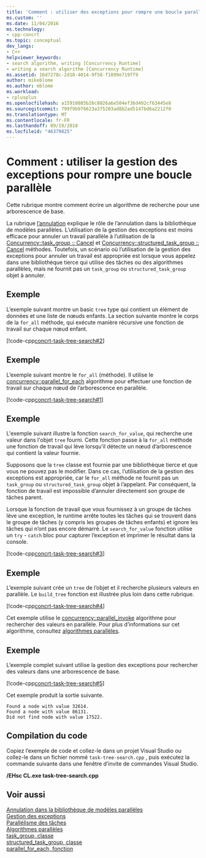 ```yaml
---
title: 'Comment : utiliser des exceptions pour rompre une boucle parallèle | Microsoft Docs'
ms.custom: ''
ms.date: 11/04/2016
ms.technology:
- cpp-concrt
ms.topic: conceptual
dev_langs:
- C++
helpviewer_keywords:
- search algorithm, writing [Concurrency Runtime]
- writing a search algorithm [Concurrency Runtime]
ms.assetid: 16d7278c-2d10-4014-9f58-f1899e719ff9
author: mikeblome
ms.author: mblome
ms.workload:
- cplusplus
ms.openlocfilehash: a15910885b26c8026a6e504ef36d492cf63445e8
ms.sourcegitcommit: 799f9b976623a375203ad8b2ad5147bd6a2212f0
ms.translationtype: MT
ms.contentlocale: fr-FR
ms.lasthandoff: 09/19/2018
ms.locfileid: "46379825"
---
```

# <a name="how-to-use-exception-handling-to-break-from-a-parallel-loop"></a>Comment : utiliser la gestion des exceptions pour rompre une boucle parallèle

Cette rubrique montre comment écrire un algorithme de recherche pour une arborescence de base.

La rubrique [l’annulation](cancellation-in-the-ppl.md) explique le rôle de l’annulation dans la bibliothèque de modèles parallèles. L’utilisation de la gestion des exceptions est moins efficace pour annuler un travail parallèle à l’utilisation de la [Concurrency::task_group :: Cancel](reference/task-group-class.md#cancel) et [Concurrency::structured_task_group :: Cancel](reference/structured-task-group-class.md#cancel) méthodes. Toutefois, un scénario où l’utilisation de la gestion des exceptions pour annuler un travail est appropriée est lorsque vous appelez dans une bibliothèque tierce qui utilise des tâches ou des algorithmes parallèles, mais ne fournit pas un `task_group` ou `structured_task_group` objet à annuler.

## <a name="example"></a>Exemple

L’exemple suivant montre un basic `tree` type qui contient un élément de données et une liste de nœuds enfants. La section suivante montre le corps de la `for_all` méthode, qui exécute manière récursive une fonction de travail sur chaque nœud enfant.

[!code-cpp[concrt-task-tree-search#2](../../parallel/concrt/codesnippet/cpp/how-to-use-exception-handling-to-break-from-a-parallel-loop_1.cpp)]

## <a name="example"></a>Exemple

L’exemple suivant montre le `for_all` (méthode). Il utilise le [concurrency::parallel_for_each](reference/concurrency-namespace-functions.md#parallel_for_each) algorithme pour effectuer une fonction de travail sur chaque nœud de l’arborescence en parallèle.

[!code-cpp[concrt-task-tree-search#1](../../parallel/concrt/codesnippet/cpp/how-to-use-exception-handling-to-break-from-a-parallel-loop_2.cpp)]

## <a name="example"></a>Exemple

L'exemple suivant illustre la fonction `search_for_value`, qui recherche une valeur dans l'objet `tree` fourni. Cette fonction passe à la `for_all` méthode une fonction de travail qui lève lorsqu’il détecte un nœud d’arborescence qui contient la valeur fournie.

Supposons que la `tree` classe est fournie par une bibliothèque tierce et que vous ne pouvez pas le modifier. Dans ce cas, l’utilisation de la gestion des exceptions est appropriée, car le `for_all` méthode ne fournit pas un `task_group` ou `structured_task_group` objet à l’appelant. Par conséquent, la fonction de travail est impossible d’annuler directement son groupe de tâches parent.

Lorsque la fonction de travail que vous fournissez à un groupe de tâches lève une exception, le runtime arrête toutes les tâches qui se trouvent dans le groupe de tâches (y compris les groupes de tâches enfants) et ignore les tâches qui n’ont pas encore démarré. Le `search_for_value` fonction utilise un `try` - `catch` bloc pour capturer l’exception et imprimer le résultat dans la console.

[!code-cpp[concrt-task-tree-search#3](../../parallel/concrt/codesnippet/cpp/how-to-use-exception-handling-to-break-from-a-parallel-loop_3.cpp)]

## <a name="example"></a>Exemple

L’exemple suivant crée un `tree` de l’objet et il recherche plusieurs valeurs en parallèle. Le `build_tree` fonction est illustrée plus loin dans cette rubrique.

[!code-cpp[concrt-task-tree-search#4](../../parallel/concrt/codesnippet/cpp/how-to-use-exception-handling-to-break-from-a-parallel-loop_4.cpp)]

Cet exemple utilise le [concurrency::parallel_invoke](reference/concurrency-namespace-functions.md#parallel_invoke) algorithme pour rechercher des valeurs en parallèle. Pour plus d’informations sur cet algorithme, consultez [algorithmes parallèles](../../parallel/concrt/parallel-algorithms.md).

## <a name="example"></a>Exemple

L’exemple complet suivant utilise la gestion des exceptions pour rechercher des valeurs dans une arborescence de base.

[!code-cpp[concrt-task-tree-search#5](../../parallel/concrt/codesnippet/cpp/how-to-use-exception-handling-to-break-from-a-parallel-loop_5.cpp)]

Cet exemple produit la sortie suivante.

```Output
Found a node with value 32614.
Found a node with value 86131.
Did not find node with value 17522.
```

## <a name="compiling-the-code"></a>Compilation du code

Copiez l’exemple de code et collez-le dans un projet Visual Studio ou collez-le dans un fichier nommé `task-tree-search.cpp` , puis exécutez la commande suivante dans une fenêtre d’invite de commandes Visual Studio.

**/EHsc CL.exe task-tree-search.cpp**

## <a name="see-also"></a>Voir aussi

[Annulation dans la bibliothèque de modèles parallèles](cancellation-in-the-ppl.md)<br/>
[Gestion des exceptions](../../parallel/concrt/exception-handling-in-the-concurrency-runtime.md)<br/>
[Parallélisme des tâches](../../parallel/concrt/task-parallelism-concurrency-runtime.md)<br/>
[Algorithmes parallèles](../../parallel/concrt/parallel-algorithms.md)<br/>
[task_group, classe](reference/task-group-class.md)<br/>
[structured_task_group, classe](../../parallel/concrt/reference/structured-task-group-class.md)<br/>
[parallel_for_each, fonction](reference/concurrency-namespace-functions.md#parallel_for_each)


